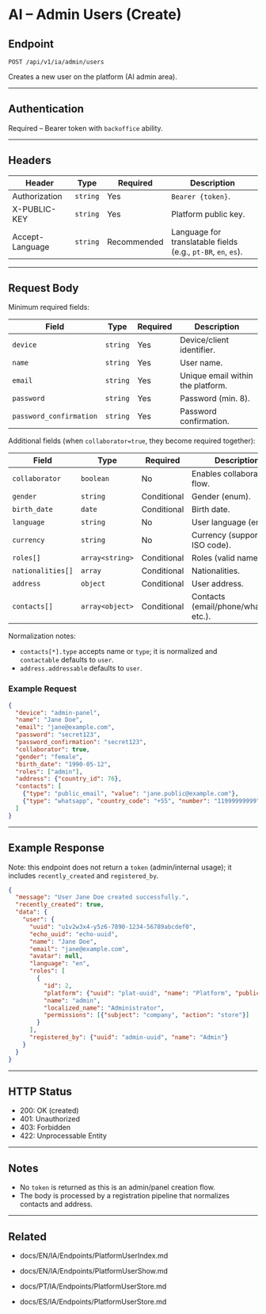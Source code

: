 # AI – Admin Users (Create)

## Endpoint

`POST /api/v1/ia/admin/users`

Creates a new user on the platform (AI admin area).

---

## Authentication

Required – Bearer token with `backoffice` ability.

---

## Headers

| Header | Type | Required | Description |
| ------ | ---- | -------- | ----------- |
| Authorization | `string` | Yes | `Bearer {token}`. |
| X-PUBLIC-KEY | `string` | Yes | Platform public key. |
| Accept-Language | `string` | Recommended | Language for translatable fields (e.g., `pt-BR`, `en`, `es`). |

---

## Request Body

Minimum required fields:

| Field | Type | Required | Description |
| ----- | ---- | -------- | ----------- |
| `device` | `string` | Yes | Device/client identifier. |
| `name` | `string` | Yes | User name. |
| `email` | `string` | Yes | Unique email within the platform. |
| `password` | `string` | Yes | Password (min. 8). |
| `password_confirmation` | `string` | Yes | Password confirmation. |

Additional fields (when `collaborator=true`, they become required together):

| Field | Type | Required | Description |
| ----- | ---- | -------- | ----------- |
| `collaborator` | `boolean` | No | Enables collaborator flow. |
| `gender` | `string` | Conditional | Gender (enum). |
| `birth_date` | `date` | Conditional | Birth date. |
| `language` | `string` | No | User language (enum). |
| `currency` | `string` | No | Currency (supported ISO code). |
| `roles[]` | `array<string>` | Conditional | Roles (valid names). |
| `nationalities[]` | `array` | Conditional | Nationalities. |
| `address` | `object` | Conditional | User address. |
| `contacts[]` | `array<object>` | Conditional | Contacts (email/phone/whatsapp, etc.). |

Normalization notes:

- `contacts[*].type` accepts name or `type`; it is normalized and `contactable` defaults to `user`.
- `address.addressable` defaults to `user`.

### Example Request

```json
{
  "device": "admin-panel",
  "name": "Jane Doe",
  "email": "jane@example.com",
  "password": "secret123",
  "password_confirmation": "secret123",
  "collaborator": true,
  "gender": "female",
  "birth_date": "1990-05-12",
  "roles": ["admin"],
  "address": {"country_id": 76},
  "contacts": [
    {"type": "public_email", "value": "jane.public@example.com"},
    {"type": "whatsapp", "country_code": "+55", "number": "11999999999"}
  ]
}
```

---

## Example Response

Note: this endpoint does not return a `token` (admin/internal usage); it includes `recently_created` and `registered_by`.

```json
{
  "message": "User Jane Doe created successfully.",
  "recently_created": true,
  "data": {
    "user": {
      "uuid": "u1v2w3x4-y5z6-7890-1234-56789abcdef0",
      "echo_uuid": "echo-uuid",
      "name": "Jane Doe",
      "email": "jane@example.com",
      "avatar": null,
      "language": "en",
      "roles": [
        {
          "id": 2,
          "platform": {"uuid": "plat-uuid", "name": "Platform", "public_key": "..."},
          "name": "admin",
          "localized_name": "Administrator",
          "permissions": [{"subject": "company", "action": "store"}]
        }
      ],
      "registered_by": {"uuid": "admin-uuid", "name": "Admin"}
    }
  }
}
```

---

## HTTP Status

- 200: OK (created)
- 401: Unauthorized
- 403: Forbidden
- 422: Unprocessable Entity

---

## Notes

- No `token` is returned as this is an admin/panel creation flow.
- The body is processed by a registration pipeline that normalizes contacts and address.

---

## Related

- docs/EN/IA/Endpoints/PlatformUserIndex.md
- docs/EN/IA/Endpoints/PlatformUserShow.md

- docs/PT/IA/Endpoints/PlatformUserStore.md
- docs/ES/IA/Endpoints/PlatformUserStore.md
